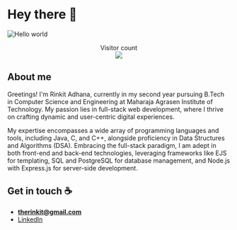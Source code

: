 # Hey there :wave:

<img src="https://github.com/rinkitadhana/rinkitadhana/assets/115058302/81855ae1-cfb8-45c5-b7c8-5f52407c74bb" alt="Hello world">

<p align="center"> 
  Visitor count<br>
  <img src="https://profile-counter.glitch.me/rinkitadhana/count.svg" />
</p>

## About me

Greetings! I'm Rinkit Adhana, currently in my second year pursuing B.Tech in Computer Science and Engineering at Maharaja Agrasen Institute of Technology. My passion lies in full-stack web development, where I thrive on crafting dynamic and user-centric digital experiences.

My expertise encompasses a wide array of programming languages and tools, including Java, C, and C++, alongside proficiency in Data Structures and Algorithms (DSA). Embracing the full-stack paradigm, I am adept in both front-end and back-end technologies, leveraging frameworks like EJS for templating, SQL and PostgreSQL for database management, and Node.js with Express.js for server-side development.

## Get in touch :coffee:

- **therinkit@gmail.com**
- [LinkedIn](https://www.linkedin.com/in/rinkitadhana)

